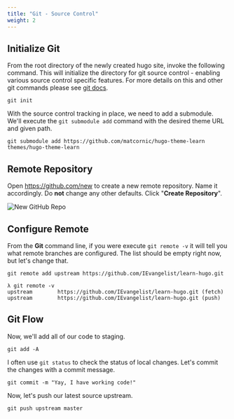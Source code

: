 ```yaml
---
title: "Git - Source Control"
weight: 2
---
```


## Initialize Git

From the root directory of the newly created hugo site, invoke the following command. This will initialize the directory for git source control - enabling various source control specific features. For more details on this and other git commands please see <a href='https://git-scm.com/about' target='_blank'>git docs</a>.

```
git init
```

With the source control tracking in place, we need to add a submodule. We'll execute the `git submodule add` command with the desired theme URL and given path.

```
git submodule add https://github.com/matcornic/hugo-theme-learn themes/hugo-theme-learn
```

## Remote Repository

Open https://github.com/new to create a new remote repository. Name it accordingly. Do __not__ change any other defaults. Click "__Create Repository__".

![New GitHub Repo](/getting-started/git/images/new-repo.png?classes=shadow,border)

## Configure Remote

From the __Git__ command line, if you were execute `git remote -v` it will tell you what remote branches are configured. The list should be empty right now, but let's change that.

```
git remote add upstream https://github.com/IEvangelist/learn-hugo.git
```

```
λ git remote -v
upstream        https://github.com/IEvangelist/learn-hugo.git (fetch)
upstream        https://github.com/IEvangelist/learn-hugo.git (push)
```

## Git Flow

Now, we'll add all of our code to staging.

```
git add -A
```

I often use `git status` to check the status of local changes. Let's commit the changes with a commit message.

```
git commit -m "Yay, I have working code!"
```

Now, let's push our latest source upstream.

```
git push upstream master
```
